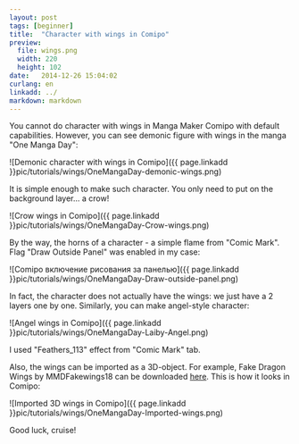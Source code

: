```yaml
---
layout: post
tags: [beginner]
title:  "Character with wings in Comipo"
preview: 
  file: wings.png
  width: 220
  height: 102
date:   2014-12-26 15:04:02
curlang: en
linkadd: ../
markdown: markdown
---
```


You cannot do character with wings in Manga Maker Comipo with default capabilities. However, you can see demonic figure with wings in the manga "One Manga Day":


![Demonic character with wings in Comipo]({{ page.linkadd }}pic/tutorials/wings/OneMangaDay-demonic-wings.png)

It is simple enough to make such character. You only need to put on the background layer... a crow!

![Crow wings in Comipo]({{ page.linkadd }}pic/tutorials/wings/OneMangaDay-Crow-wings.png)

By the way, the horns of a character - a simple flame from "Comic Mark". Flag "Draw Outside Panel" was enabled in my case:

![Comipo включение рисования за панелью]({{ page.linkadd }}pic/tutorials/wings/OneMangaDay-Draw-outside-panel.png)

In fact, the character does not actually have the wings: we just have a 2 layers one by one. Similarly, you can make angel-style character:

![Angel wings in Comipo]({{ page.linkadd }}pic/tutorials/wings/OneMangaDay-Laiby-Angel.png)

I used "Feathers_113" effect from "Comic Mark" tab.

Also, the wings can be imported as a 3D-object. For example, Fake Dragon Wings by MMDFakewings18 can be downloaded <a href=" http://mmdfakewings18.deviantart.com/art/Fake-Dragon-Wings-362489559" target="_blank">here</a>. This is how it looks in Comipo:

![Imported 3D wings in Comipo]({{ page.linkadd }}pic/tutorials/wings/OneMangaDay-Imported-wings.png)

Good luck, cruise!

